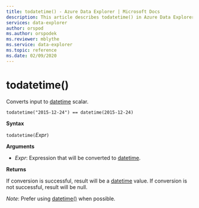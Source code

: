 ```yaml
---
title: todatetime() - Azure Data Explorer | Microsoft Docs
description: This article describes todatetime() in Azure Data Explorer.
services: data-explorer
author: orspod
ms.author: orspodek
ms.reviewer: mblythe
ms.service: data-explorer
ms.topic: reference
ms.date: 02/09/2020
---
```

# todatetime()

Converts input to [datetime](./scalar-data-types/datetime.md) scalar.

```
todatetime("2015-12-24") == datetime(2015-12-24)
```

**Syntax**

`todatetime(`*Expr*`)`

**Arguments**

* *Expr*: Expression that will be converted to [datetime](./scalar-data-types/datetime.md). 

**Returns**

If conversion is successful, result will be a [datetime](./scalar-data-types/datetime.md) value.
If conversion is not successful, result will be null.
 
*Note*: Prefer using [datetime()](./scalar-data-types/datetime.md) when possible.